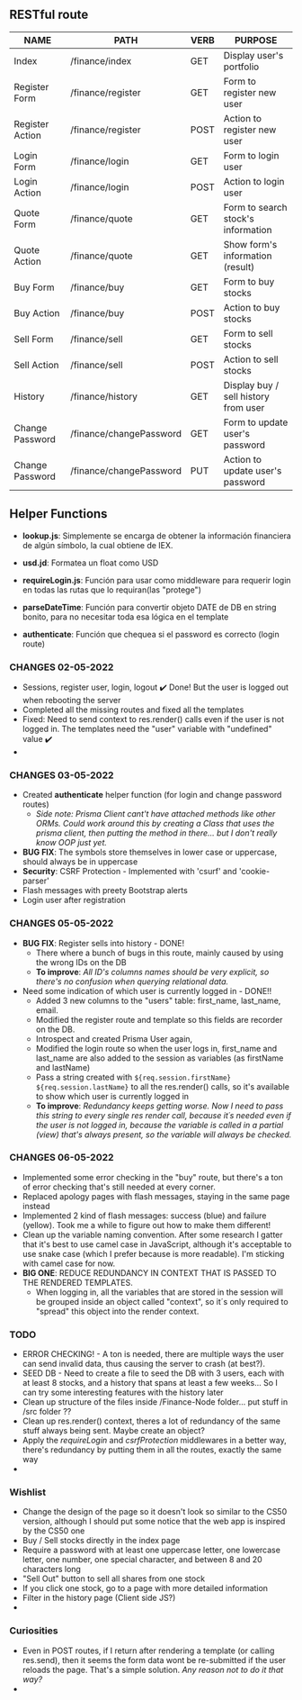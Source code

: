 ## RESTful route

| NAME            | PATH                    | VERB   | PURPOSE                              |
|-----------------|-------------------------|--------|--------------------------------------|
| Index           | /finance/index          | GET    | Display user's portfolio             |
| Register Form   | /finance/register       | GET    | Form to register new user            |
| Register Action | /finance/register       | POST   | Action to register new user          |
| Login Form      | /finance/login          | GET    | Form to login user                   |
| Login Action    | /finance/login          | POST   | Action to login user                 |
| Quote Form      | /finance/quote          | GET    | Form to search stock's information   |
| Quote Action    | /finance/quote          | GET    | Show form's information (result)     |
| Buy Form        | /finance/buy            | GET    | Form to buy stocks                   |
| Buy Action      | /finance/buy            | POST   | Action to buy stocks                 |
| Sell Form       | /finance/sell           | GET    | Form to sell stocks                  |
| Sell Action     | /finance/sell           | POST   | Action to sell stocks                |
| History         | /finance/history        | GET    | Display buy / sell history from user |
| Change Password | /finance/changePassword | GET    | Form to update user's password       |
| Change Password | /finance/changePassword | PUT    | Action to update user's password     |

## Helper Functions

- **lookup.js**: Simplemente se encarga de obtener la información financiera de algún símbolo, la cual obtiene de IEX.

- **usd.jd**: Formatea un float como USD

- **requireLogin.js**: Función para usar como middleware para requerir login en todas las rutas que lo requiran(las "protege")

- **parseDateTime**: Función para convertir objeto DATE de DB en string bonito, para no necesitar toda esa lógica en el template

- **authenticate**: Función que chequea si el password es correcto (login route)

### CHANGES 02-05-2022
- Sessions, register user, login, logout ✔️ Done! But the user is logged out when rebooting the server
- Completed all the missing routes and fixed all the templates
- Fixed: Need to send context to res.render() calls even if the user is not logged in. The templates need the "user" variable with "undefined" value ✔️
- 

### CHANGES 03-05-2022
- Created **authenticate** helper function (for login and change password routes)
    - *Side note: Prisma Client cant't have attached methods like other ORMs. Could work around this by creating a Class that uses the prisma client, then putting the method in there... but I don't really know OOP just yet.*
- **BUG FIX**: The symbols store themselves in lower case or uppercase, should always be in uppercase
- **Security**: CSRF Protection - Implemented with 'csurf' and 'cookie-parser'
- Flash messages with preety Bootstrap alerts
- Login user after registration

### CHANGES 05-05-2022
- **BUG FIX**: Register sells into history - DONE!
    - There where a bunch of bugs in this route, mainly caused by using the wrong IDs on the DB
    - **To improve**: *All ID's columns names should be very explicit, so there's no confusion when querying relational data.*
- Need some indication of which user is currently logged in - DONE!!
    - Added 3 new columns to the "users" table: first_name, last_name, email.
    - Modified the register route and template so this fields are recorder on the DB.
    - Introspect and created Prisma User again,
    - Modified the login route so when the user logs in, first_name and last_name are also added to the session as variables (as firstName and lastName)
    - Pass a string created with `${req.session.firstName} ${req.session.lastName}` to all the res.render() calls, so it's available to show which user is currently logged in
    - **To improve**: *Redundancy keeps getting worse. Now I need to pass this string to every single res render call, because it´s needed even if the user is not logged in, because the variable is called in a partial (view) that's always present, so the variable will always be checked.*


### CHANGES 06-05-2022
- Implemented some error checking in the "buy" route, but there's a ton of error checking that's still needed at every corner.
- Replaced apology pages with flash messages, staying in the same page instead
- Implemented 2 kind of flash messages: success (blue) and failure (yellow). Took me a while to figure out how to make them different!
- Clean up the variable naming convention. After some research I gatter that it's best to use camel case in JavaScript, although it's acceptable to use snake case (which I prefer because is more readable). I'm sticking with camel case for now.
- **BIG ONE**: REDUCE REDUNDANCY IN CONTEXT THAT IS PASSED TO THE RENDERED TEMPLATES.
    - When logging in, all the variables that are stored in the session will be grouped inside an object called "context", so it´s only required to "spread" this object into the render context.


### TODO
- ERROR CHECKING! - A ton is needed, there are multiple ways the user can send invalid data, thus causing the server to crash (at best?).
- SEED DB - Need to create a file to seed the DB with 3 users, each with at least 8 stocks, and a history that spans at least a few weeks... So I can try some interesting features with the history later
- Clean up structure of the files inside /Finance-Node folder... put stuff in /src folder ??
- Clean up res.render() context, theres a lot of redundancy of the same stuff always being sent. Maybe create an object?
- Apply the *requireLogin* and *csrfProtection* middlewares in a better way, there's redundancy by putting them in all the routes, exactly the same way
- 

### Wishlist
- Change the design of the page so it doesn't look so similar to the CS50 version, although I should put some notice that the web app is inspired by the CS50 one
- Buy / Sell stocks directly in the index page
- Require a password with at least one uppercase letter, one lowercase letter, one number, one special character, and between 8 and 20 characters long
- "Sell Out" button to sell all shares from one stock
- If you click one stock, go to a page with more detailed information
- Filter in the history page (Client side JS?)
- 

### Curiosities
- Even in POST routes, if I return after rendering a template (or calling res.send), then it seems the form data wont be re-submitted if the user reloads the page. That's a simple solution. *Any reason not to do it that way?*
- 

